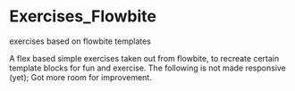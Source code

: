 # Exercises_Flowbite
exercises based on flowbite templates

A flex based simple exercises taken out from flowbite, to recreate certain template blocks for fun and exercise.
The following is not made responsive (yet); Got more room for improvement.
